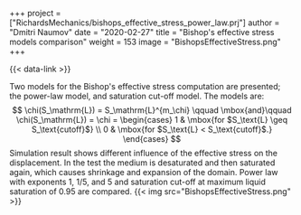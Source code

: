 +++
project = ["RichardsMechanics/bishops_effective_stress_power_law.prj"]
author = "Dmitri Naumov"
date = "2020-02-27"
title = "Bishop's effective stress models comparison"
weight = 153
image = "BishopsEffectiveStress.png"
+++

{{< data-link >}}

Two models for the Bishop's effective stress computation are presented; the
power-law model, and saturation cut-off model. The models are:
$$
\chi(S_\mathrm{L}) = S_\mathrm{L}^{m_\chi}
\qquad \mbox{and}\qquad
\chi(S_\mathrm{L}) =
    \chi = \begin{cases}
        1 & \mbox{for $S_\text{L} \geq S_\text{cutoff}$}
        \\
        0 & \mbox{for $S_\text{L} < S_\text{cutoff}$.}
    \end{cases}
$$
Simulation result shows different influence of the effective stress on the
displacement. In the test the medium is desaturated and then saturated again,
which causes shrinkage and expansion of the domain. Power law with exponents 1,
1/5, and 5 and saturation cut-off at maximum liquid saturation of 0.95 are
compared.
{{< img src="BishopsEffectiveStress.png" >}}
